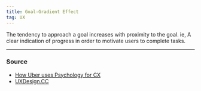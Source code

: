 ```yaml
---
title: Goal-Gradient Effect
tag: UX
---
```


The tendency to approach a goal increases with proximity to the goal. ie, A clear indication of progress in order to motivate users to complete tasks.

--- 
### Source
- [How Uber uses Psychology for CX](https://medium.com/choice-hacking/how-uber-uses-psychology-to-perfect-their-customer-experience-d6c440285029)
- [UXDesign.CC](https://uxdesign.cc/designing-for-motivation-with-the-goal-gradient-effect-c873cdf58beb)